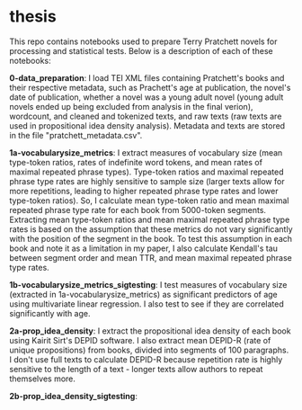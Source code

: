 # thesis
This repo contains notebooks used to prepare Terry Pratchett novels for processing and statistical tests. Below is a description of each of these notebooks:

**0-data_preparation**: I load TEI XML files containing Pratchett's books and their respective metadata, such as Prachett's age at publication, the novel's date of publication, whether a novel was a young adult novel (young adult novels ended up being excluded from analysis in the final verion), wordcount, and cleaned and tokenized texts, and raw texts (raw texts are used in propositional idea density analysis). Metadata and texts are stored in the file "pratchett_metadata.csv".

**1a-vocabularysize_metrics**: I extract measures of vocabulary size (mean type-token ratios, rates of indefinite word tokens, and mean rates of maximal repeated phrase types). Type-token ratios and maximal repeated phrase type rates are highly sensitive to sample size (larger texts allow for more repetitions, leading to higher repeated phrase type rates and lower type-token ratios). So, I calculate mean type-token ratio and mean maximal repeated phrase type rate for each book from 5000-token segments. Extracting mean type-token ratios and mean maximal repeated phrase type rates is based on the assumption that these metrics do not vary significantly with the position of the segment in the book. To test this assumption in each book and note it as a limitation in my paper, I also calculate Kendall's tau between segment order and mean TTR, and mean maximal repeated phrase type rates.

**1b-vocabularysize_metrics_sigtesting**: I test measures of vocabulary size (extracted in 1a-vocabularysize_metrics) as significant predictors of age using multivariate linear regression. I also test to see if they are correlated significantly with age. 

**2a-prop_idea_density**: I extract the propositional idea density of each book using Kairit Sirt's DEPID software. I also extract mean DEPID-R (rate of unique propositions) from books, divided into segments of 100 paragraphs. I don't use full texts to calculate DEPID-R because repetition rate is highly sensitive to the length of a text - longer texts allow authors to repeat themselves more. 

**2b-prop_idea_density_sigtesting**:


